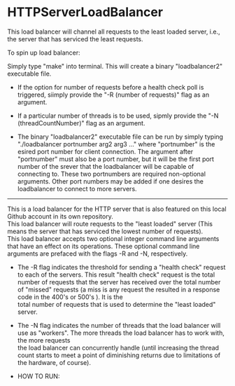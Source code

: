 # HTTPServerLoadBalancer

This load balancer will channel all requests to the least loaded server, i.e., the server that has serviced the least requests.

To spin up load balancer:

Simply type "make" into terminal.  This will create a binary "loadbalancer2" executable file.

- If the option for number of requests before a health check poll is triggered, siimply provide the "-R (number of requests)" flag as an argument.
- If a particular number of threads is to be used, sipmly provide the "-N (threadCountNumber)" flag as an argument.

- The binary "loadbalancer2" executable file can be run by simply typing "./loadbalancer portnumber arg2 arg3 ..." where "portnumber" is the esired port number for client connection.  The argument after "portnumber" must also be a port number, but it will be the first port number of the srever that the loadbalancer will be capable of connecting to.  These two portnumbers are required non-optional arguments.  Other port numbers may be added if one desires the loadbalancer to connect to more servers.
------------------------------------------------------------------------------------------------------------------------------------------------------------------------------

This is a load balancer for the HTTP server that is also featured on this local Github account in its own repository.  
This load balancer will route requests to the "least loaded" server (This means the server that has serviced the lowest number of requests).  
This load balancer accepts two optional integer command line arguments that have an effect on its operations.  These optional command line arguments are prefaced with the flags -R and -N, respectively.
  
- The -R flag indicates the threshold for sending a "health check" request to each of the servers.  This result "health check" request is the total number  of requests that the server has received over the total number of "missed" requests (a miss is any request the resulted in a response code in the 400's or 500's ).  It is the  
total number of requests that is used to determine the "least loaded" server.  
  
- The -N flag indicates the number of threads that the load balancer will use as "workers".  The more threads the load balancer has to work with, the more requests  
the load balancer can concurrently handle (until increasing the thread count starts to meet a point of diminishing returns due to limitations of the hardware, of course).  
  
- HOW TO RUN:  


